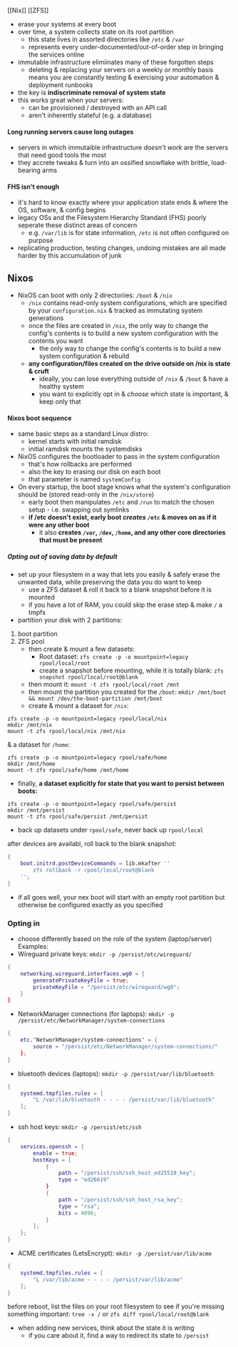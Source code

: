 [[Nix]] [[ZFS]]
- erase your systems at every boot
- over time, a system collects state on its root partition
	- this state lives in assorted directories like `/etc` & `/var`
	- represents every under-documented/out-of-order step in bringing the services online
- immutable infrastructure elimiinates many of these forgotten steps
	- deleting & replacing your servers on a weekly or monthly basis means you are constantly testing & exercising your automation & deployment runbooks
- the key is **indiscriminate removal of system state**
- this works great when your servers:
	- can be provisioned / destroyed with an API call
	- aren't inherently stateful (e.g. a database)
#### Long running servers cause long outages
- servers in which immutaible infrastructure *doesn't work* are the servers that need good tools the most
- they accrete tweaks & turn into an ossified snowflake with brittle, load-bearing arms
#### FHS isn't enough
- it's hard to know exactly where your application state ends & where the OS, software, & config begins
- legacy OSs and the Filesystem Hierarchy Standard (FHS) poorly seperate these distinct areas of concern
	- e.g. `/var/lib` is for state information, `/etc` is not often configured on purpose
- replicating production, testing changes, undoing mistakes are all made harder by this accumulation of junk

## Nixos
- NixOS can boot with only 2 directoriies: `/boot` & `/nix`
	- `/nix` contains read-only system configurations, which are specified by your `configuration.nix` & tracked as immutating system generations
	- once the files are created in `/nix`, the only way to change the config's contents is to build a new system configuration with the contents you want
		- the only way to change the config's contents is to build a new system configuration & rebuild
	- **any configuration/files created on the drive outside on /nix is state & cruft**
		- ideally, you can lose everything outside of `/nix` & `/boot` & have a healthy system
		- you want to explicitly opt in & *choose* which state is important, & keep only that
#### Nixos boot sequence
- same basic steps as a standard Linux distro:
	- kernel starts with initial ramdisk
	- initial ramdisk mounts the systemdisks
- NixOS configures the bootloader to pass in the system configuration
	- that's how rollbacks are performed
	- also the key to erasing our disk on each boot
	- that parameter is named `systemConfig`
- On every startup, the boot stage knows what the system's configuration should be (stored read-only in the `/nix/store`)
	- early boot then manipulates `/etc` and `/run` to match the chosen setup - i.e. swapping out symlinks
	- **if /etc doesn't exist, early boot *creates* `/etc` & moves on as if it were any other boot**
		- it also **creates `/var`, `/dev`, `/home`, and any other core directories that must be present**

##### Opting out of saving data *by default*
- set up your filesystem in a way that lets you easily & safely erase the unwanted data, while preserving the data you do want to keep
	- use a ZFS dataset & roll it back to a blank snapshot before it is mounted
	- if you have a lot of RAM, you could skip the erase step & make `/` a tmpfs
- partition your disk with 2 partitions:
1. boot partition
2. ZFS pool
	- then create & mount a few datasets:
		- Root dataset: `zfs create -p -o mountpoint=legacy rpool/local/root`
		- create a snapshot before mounting, while it is totally blank: `zfs snapshot rpool/local/root@blank`
	- then mount it: `mount -t zfs rpool/local/root /mnt`
	- then mount the partition you created for the `/boot`: `mkdir /mnt/boot && mount /dev/the-boot-partition /mnt/boot`
	- create & mount a dataset for `/nix`:
```shell
zfs create -p -o mountpoint=legacy rpool/local/nix
mkdir /mnt/nix
mount -t zfs rpool/local/nix /mnt/nix
```
& a dataset for `/home`:
```shell
zfs create -p -o mountpoint=legacy rpool/safe/home
mkdir /mnt/home
mount -t zfs rpool/safe/home /mnt/home
```
- finally, **a dataset explicitly for state that you want to persist between boots:**
```shell
zfs create -p -o mountpoint=legacy rpool/safe/persist
mkdir /mnt/persist
mount -t zfs rpool/safe/persist /mnt/persist
```
- back up datasets under `rpool/safe`, never back up `rpool/local`

after devices are availabl, roll back to the blank snapshot:
```nix
{
	boot.initrd.postDeviceCommands = lib.mkafter ''
		zfs rollback -r rpool/local/root@blank
	'';
}
```
- if all goes well, your nex boot will start with an empty root partition but otherwise be configured exactly as you specified

### Opting in
- choose differently based on the role of the system (laptop/server)
Examples:
- Wireguard private keys: `mkdir -p /persist/etc/wireguard/`
```nix
{
	networking.wireguard.interfaces.wg0 = {
		generatePrivateKeyFile = true;
		privateKeyFile = "/persist/etc/wireguard/wg0";
	}
}
```
- NetworkManager connections (for laptops): `mkdir -p /persist/etc/NetworkManager/system-connections`
```nix
{
	etc."NetworkManager/system-connections" = {
		source = "/persist/etc/NetworkManager/system-connections/"
	};
}
```
- bluetooth devices (laptops): `mkdir -p /persist/var/lib/bluetooth`
```nix
{
	systemd.tmpfiles.rules = [ 
		"L /var/lib/bluetooth - - - - /persist/var/lib/bluetooth"
	];
}
```
- ssh host keys: `mkdir -p /persist/etc/ssh`
```nix
{
	services.openssh = {
		enable = true;
		hostKeys = [
			{
				path = "/persist/ssh/ssh_host_ed25519_key";
				type = "ed26619"
			}
			{
				path = "/persist/ssh/ssh_host_rsa_key";
				type = "rsa";
				bits = 4096;
			}
		];
	};
}
```
- ACME certificates (LetsEncrypt): `mkdir -p /persist/var/lib/acme`
```nix
{
	systemd.tmpfiles.rules = [
		"L /var/lib/acme - - - - /persist/var/lib/acme"
	];
}
```

before reboot, list the files on your root filesystem to see if you're missing something important:
`tree -x /`
or `zfs diff rpool/local/root@blank`

- when adding new services, think about the state it is writing
	- if you care about it, find a way to redirect its state to `/persist`